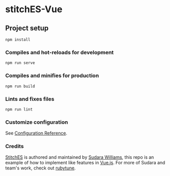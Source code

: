 # stitchES-Vue

## Project setup
```
npm install
```

### Compiles and hot-reloads for development
```
npm run serve
```

### Compiles and minifies for production
```
npm run build
```

### Lints and fixes files
```
npm run lint
```

### Customize configuration
See [Configuration Reference](https://cli.vuejs.org/config/).

### Credits

[StitchES](https://github.com/sudara/stitchES) is authored and maintained by [Sudara Williams](https://github.com/sudara), this repo is an example of how to implement like features in [Vue.js](https://vuejs.org/).  For more of Sudara and team's work, check out [rubytune](rubytune.com).
